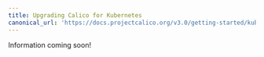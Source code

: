 ```yaml
---
title: Upgrading Calico for Kubernetes
canonical_url: 'https://docs.projectcalico.org/v3.0/getting-started/kubernetes/upgrade/'
---
```

Information coming soon!
